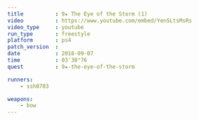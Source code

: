 ```yaml
---
title          : 9★ The Eye of the Storm (1)
video          : https://www.youtube.com/embed/YenSLtsMsRs
video_type     : youtube
run_type       : freestyle
platform       : ps4
patch_version  :
date           : 2018-09-07
time           : 03'30"76
quest          : 9★-the-eye-of-the-storm

runners:
    - ssh0703

weapons:
    - bow
---
```

